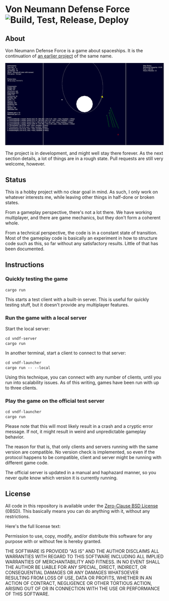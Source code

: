 # Von Neumann Defense Force ![Build, Test, Release, Deploy](https://github.com/hannobraun/vndf/workflows/Build,%20Test,%20Release,%20Deploy/badge.svg)

## About

Von Neumann Defense Force is a game about spaceships. It is the continuation of [an earlier project](https://github.com/hannobraun/vndf-2016) of the same name.

![a screenshot from the game](screenshot_2020-02-25.png)

The project is in development, and might well stay there forever. As the next section details, a lot of things are in a rough state. Pull requests are still very welcome, however.

## Status

This is a hobby project with no clear goal in mind. As such, I only work on whatever interests me, while leaving other things in half-done or broken states.

From a gameplay perspective, there's not a lot there. We have working multiplayer, and there are game mechanics, but they don't form a coherent whole.

From a technical perspective, the code is in a constant state of transition. Most of the gameplay code is basically an experiment in how to structure code such as this, so far without any satisfactory results. Little of that has been documented.

## Instructions

### Quickly testing the game

```
cargo run
```

This starts a test client with a built-in server. This is useful for quickly testing stuff, but it doesn't provide any multiplayer features.

### Run the game with a local server

Start the local server:
```
cd vndf-server
cargo run
```

In another terminal, start a client to connect to that server:
```
cd vndf-launcher
cargo run -- --local
```

Using this technique, you can connect with any number of clients, until you run into scalability issues. As of this writing, games have been run with up to three clients.

### Play the game on the official test server

```
cd vndf-launcher
cargo run
```

Please note that this will most likely result in a crash and a cryptic error message. If not, it might result in weird and unpredictable gameplay behavior.

The reason for that is, that only clients and servers running with the same version are compatible. No version check is implemented, so even if the protocol happens to be compatible, client and server might be running with different game code.

The official server is updated in a manual and haphazard manner, so you never quite know which version it is currently running.

## License

All code in this repository is available under the [Zero-Clause BSD License](https://opensource.org/licenses/0BSD) (0BSD). This basically means you can do anything with it, without any restrictions.

Here's the full license text:

Permission to use, copy, modify, and/or distribute this software for any purpose with or without fee is hereby granted.

THE SOFTWARE IS PROVIDED "AS IS" AND THE AUTHOR DISCLAIMS ALL WARRANTIES WITH REGARD TO THIS SOFTWARE INCLUDING ALL IMPLIED WARRANTIES OF MERCHANTABILITY AND FITNESS. IN NO EVENT SHALL THE AUTHOR BE LIABLE FOR ANY SPECIAL, DIRECT, INDIRECT, OR CONSEQUENTIAL DAMAGES OR ANY DAMAGES WHATSOEVER RESULTING FROM LOSS OF USE, DATA OR PROFITS, WHETHER IN AN ACTION OF CONTRACT, NEGLIGENCE OR OTHER TORTIOUS ACTION, ARISING OUT OF OR IN CONNECTION WITH THE USE OR PERFORMANCE OF THIS SOFTWARE.
